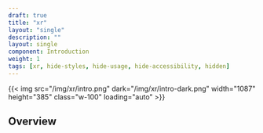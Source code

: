 ```yaml
---
draft: true
title: "xr"
layout: "single"
description: ""
layout: single
component: Introduction
weight: 1
tags: [xr, hide-styles, hide-usage, hide-accessibility, hidden]
---
```


<style>
header .nav-item {
  display: none !important;
}
article .nav-tabs {
  display: none !important;
  opacity: 0;
}
</style>

{{< img src="/img/xr/intro.png" dark="/img/xr/intro-dark.png" width="1087" height="385" class="w-100" loading="auto" >}}

## Overview
